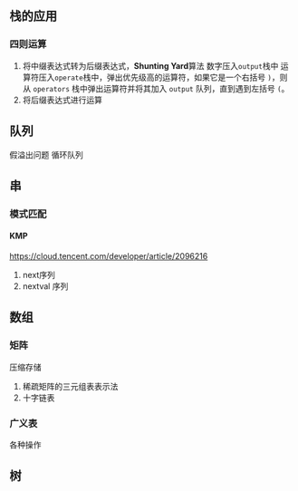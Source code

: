 ## 栈的应用
### 四则运算
1. 将中缀表达式转为后缀表达式，**Shunting Yard**算法
	数字压入`output`栈中
	运算符压入`operate`栈中，弹出优先级高的运算符，如果它是一个右括号 `)`，则从 `operators` 栈中弹出运算符并将其加入 `output` 队列，直到遇到左括号 `(`。
1. 将后缀表达式进行运算

## 队列
假溢出问题
循环队列

## 串
### 模式匹配
#### KMP
https://cloud.tencent.com/developer/article/2096216
1. next序列
2. nextval 序列

## 数组

### 矩阵
压缩存储
1. 稀疏矩阵的三元组表表示法
2. 十字链表
### 广义表
各种操作

## 树

